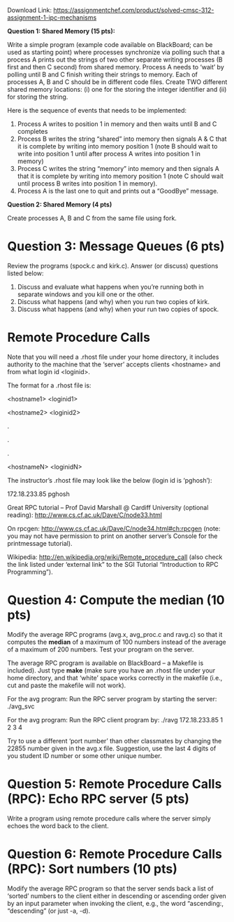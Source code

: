 Download Link: https://assignmentchef.com/product/solved-cmsc-312-assignment-1-ipc-mechanisms
<br>
<strong> </strong>

<strong>Question 1: Shared Memory (15 pts): </strong>

Write a simple program (example code available on BlackBoard; can be used as starting point) where processes synchronize via polling such that a process A prints out the strings of two other separate writing processes (B first and then C second) from shared memory. Process A needs to ‘wait’ by polling until B and C finish writing their strings to memory. Each of processes A, B and C should be in different code files. Create TWO different shared memory locations: (i) one for the storing the integer identifier and (ii) for storing the string.

Here is the sequence of events that needs to be implemented:

<ol>

 <li>Process A writes to position 1 in memory and then waits until B and C completes</li>

 <li>Process B writes the string “shared” into memory then signals A &amp; C that it is complete by writing into memory position 1 (note B should wait to write into position 1 until after process A writes into position 1 in memory)</li>

 <li>Process C writes the string “memory” into memory and then signals A that it is complete by writing into memory position 1 (note C should wait until process B writes into position 1 in memory).</li>

 <li>Process A is the last one to quit and prints out a “GoodBye” message.</li>

</ol>




<strong>Question 2: Shared Memory (4 pts) </strong>

Create processes A, B and C from the same file using fork.

<h1>Question 3: Message Queues (6 pts)</h1>

Review the programs (spock.c and kirk.c). Answer (or discuss) questions listed below:

<ol>

 <li>Discuss and evaluate what happens when you’re running both in separate windows and you kill one or the other.</li>

 <li>Discuss what happens (and why) when you run two copies of kirk.</li>

 <li>Discuss what happens (and why) when your run two copies of spock.</li>

</ol>

<h1>Remote Procedure Calls</h1>

Note that you will need a .rhost file under your home directory, it includes authority to the machine that the ‘server’ accepts clients &lt;hostname&gt; and from what login id &lt;loginid&gt;.

The format for a .rhost file is:

&lt;hostname1&gt; &lt;loginid1&gt;

&lt;hostname2&gt; &lt;loginid2&gt;

.

.

.

&lt;hostnameN&gt; &lt;loginidN&gt;

The instructor’s .rhost file may look like the below (login id is ‘pghosh’):

172.18.233.85 pghosh

Great RPC tutorial – Prof David Marshall @ Cardiff University (optional reading):  <a href="https://www.cs.cf.ac.uk/Dave/C/node33.html">http://www.cs.cf.ac.uk/Dave/C/node33.html</a>

On rpcgen: <a href="https://www.cs.cf.ac.uk/Dave/C/node34.html#ch:rpcgen">http://www.cs.cf.ac.uk/Dave/C/node34.html#ch:rpcgen</a> (note: you may not have permission to print on another server’s Console for the printmessage    tutorial).




Wikipedia: <a href="https://en.wikipedia.org/wiki/Remote_procedure_call">http://en.wikipedia.org/wiki/Remote_procedure_call</a> (also check the link listed under ‘external link” to the SGI Tutorial “Introduction to RPC Programming”).

<h1>Question 4: Compute the median (10 pts)</h1>

Modify the average RPC programs (avg.x, avg_proc.c and ravg.c) so that it computes the <strong>median</strong> of a maximum of 100 numbers instead of the average of a maximum of 200 numbers. Test your program on the server.

The average RPC program is available on BlackBoard – a Makefile is included). Just type <strong>make</strong> (make sure you have an .rhost file under your home directory, and that ‘white’ space works correctly in the makefile (i.e., cut and paste the makefile will not work).

For the avg program: Run the RPC server program by starting the server: ./avg_svc

For the avg program: Run the RPC client program by: ./ravg 172.18.233.85 1 2 3 4

Try to use a different ‘port number’ than other classmates by changing the 22855 number given in the avg.x file. Suggestion, use the last 4 digits of you student ID number or some other unique number.

<h1>Question 5: Remote Procedure Calls (RPC): Echo RPC server (5 pts)</h1>

Write a program using remote procedure calls where the server simply echoes the word back to the client.

<h1>Question 6: Remote Procedure Calls (RPC): Sort numbers (10 pts)</h1>

Modify the average RPC program so that the server sends back a list of ‘sorted’ numbers to the client either in descending or ascending order given by an input parameter when invoking the client, e.g., the word “ascending:, “descending” (or just -a, -d).


